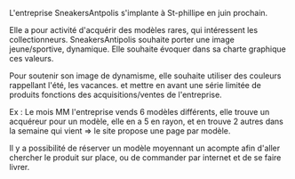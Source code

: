 L'entreprise SneakersAntpolis s'implante à St-phillipe en juin prochain.

Elle a pour activité d'acquérir des modèles rares, qui intéressent les collectionneurs. 
SneakersAntipolis souhaite porter une image jeune/sportive, dynamique. Elle souhaite évoquer dans sa charte graphique ces valeurs. 

Pour soutenir son image de dynamisme, elle souhaite utiliser des couleurs rappellant l'été, les vacances.
 et mettre en avant une série limitée de produits fonctions des acquisitions/ventes de l'entreprise.

Ex : 
  Le mois MM l'entreprise vends 6 modèles différents, elle trouve un acquéreur pour un modèle, elle en a 5 en rayon, et en trouve 2 autres dans la semaine qui vient => le site propose une page par modèle. 

Il y a possibilité de réserver un modèle moyennant un acompte afin d'aller chercher le produit sur place, ou de commander par internet et de se faire livrer.
